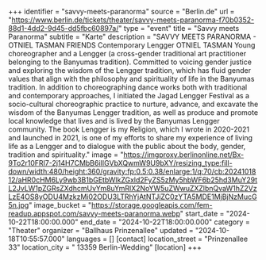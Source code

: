 +++
identifier = "savvy-meets-paranorma"
source = "Berlin.de"
url = "https://www.berlin.de/tickets/theater/savvy-meets-paranorma-f70b0352-88d1-4dd2-9d45-dd5fbc60897a/"
type = "event"
title = "Savvy meets Paranorma"
subtitle = "Karte"
description = "SAVVY MEETS PARANORMA - OTNIEL TASMAN  FRIENDS Contemporary Lengger OTNIEL TASMAN Young choreographer and a Lengger (a cross-gender traditional art practitioner belonging to the Banyumas tradition). Committed to voicing gender justice and exploring the wisdom of the Lengger tradition, which has fluid gender values that align with the philosophy and spirituality of life in the Banyumas tradition. In addition to choreographing dance works both with traditional and contemporary approaches, I initiated the Jagad Lengger Festival as a socio-cultural choreographic practice to nurture, advance, and excavate the wisdom of the Banyumas Lengger tradition, as well as produce and promote local knowledge that lives and is lived by the Banyumas Lengger community. The book Lengger is my Religion, which I wrote in 2020-2021 and launched in 2021, is one of my efforts to share my experience of living life as a Lengger and to dialogue with the public about the body, gender, tradition and spirituality."
image = "https://imgproxy.berlinonline.net/Bx-9To2r10FRl7-2j14H7CMbB6iIIGVbXQwmW9U9bXY/resizing_type:fill-down/width:480/height:360/gravity:fp:0.5:0.38/enlarge:1/q:70/cb:2024101812/aHR0cHM6Ly9wb3B1bGEtbWlkZGxld2FyZS5zMy5hbWF6b25hd3MuY29tL2JvLW1pZGRsZXdhcmUvYm8uYmRlX2NoYW5uZWwuZXZlbnQvaW1hZ2VzLzE4OS8yODU4MzkzMi02ODU3LTRhYjAtNTJiZC0zYTA5MDE1MjBjNzMucG5n.jpg"
image_bucket = "https://storage.googleapis.com/fem-readup.appspot.com/savvy-meets-paranorma.webp"
start_date = "2024-10-22T18:00:00.000"
end_date = "2024-10-22T18:00:00.000"
category = "Theater"
organizer = "Ballhaus Prinzenallee"
updated = "2024-10-18T10:55:57.000"
languages = []
[contact]
location_street = "Prinzenallee 33"
location_city = " 13359 Berlin-Wedding"
[location]
+++